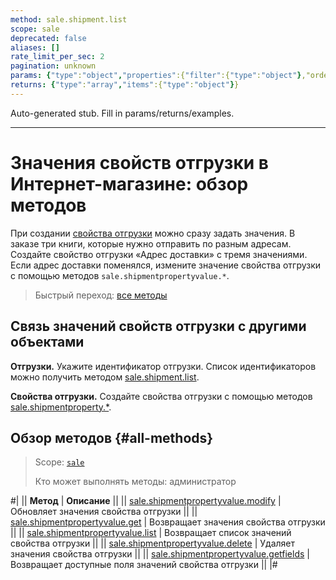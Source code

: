 ```yaml
---
method: sale.shipment.list
scope: sale
deprecated: false
aliases: []
rate_limit_per_sec: 2
pagination: unknown
params: {"type":"object","properties":{"filter":{"type":"object"},"order":{"type":"object"},"select":{"type":"array","items":{"type":"string"}},"start":{"type":["integer","string"]}}}
returns: {"type":"array","items":{"type":"object"}}
---
```


Auto-generated stub. Fill in params/returns/examples.

---

# Значения свойств отгрузки в Интернет-магазине: обзор методов

При создании [свойства отгрузки](../shipment-property/index.md) можно сразу задать значения. В заказе три книги, которые нужно отправить по разным адресам. Создайте свойство отгрузки «Адрес доставки» с тремя значениями. Если адрес доставки поменялся, измените значение свойства отгрузки с помощью методов `sale.shipmentpropertyvalue.*`.

> Быстрый переход: [все методы](#all-methods)

## Связь значений свойств отгрузки с другими объектами

**Отгрузки.** Укажите идентификатор отгрузки. Список идентификаторов можно получить методом [sale.shipment.list](../shipment/sale-shipment-list.md).

**Свойства отгрузки.** Создайте свойства отгрузки с помощью методов [sale.shipmentproperty.*](../shipment-property/index.md).

## Обзор методов {#all-methods}

> Scope: [`sale`](../../scopes/permissions.md)
>
> Кто может выполнять методы: администратор

#|
|| **Метод** | **Описание** ||
|| [sale.shipmentpropertyvalue.modify](./sale-shipment-property-value-modify.md) | Обновляет значения свойства отгрузки ||
|| [sale.shipmentpropertyvalue.get](./sale-shipment-property-value-get.md) | Возвращает значения свойства отгрузки ||
|| [sale.shipmentpropertyvalue.list](./sale-shipment-property-value-list.md) | Возвращает список значений свойства отгрузки ||
|| [sale.shipmentpropertyvalue.delete](./sale-shipment-propertyvalue-delete.md) | Удаляет значения свойства отгрузки ||
|| [sale.shipmentpropertyvalue.getfields](./sale-shipment-property-value-get-fields.md) | Возвращает доступные поля значений свойства отгрузки ||
|#

